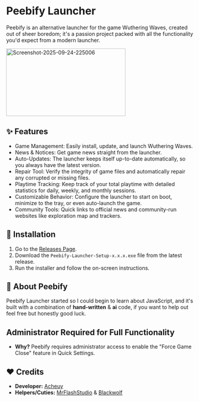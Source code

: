 # Peebify Launcher
Peebify is an alternative launcher for the game Wuthering Waves, created out of sheer boredom; it's a passion project packed with all the functionality you'd expect from a modern launcher.

<img width="320" height="181" alt="Screenshot-2025-09-24-225006" src="https://github.com/user-attachments/assets/4fbefd82-7535-464e-9905-d97ec29c71ad" />

## ✨ Features
- Game Management: Easily install, update, and launch Wuthering Waves.
- News & Notices: Get game news straight from the launcher.
- Auto-Updates: The launcher keeps itself up-to-date automatically, so you always have the latest version.
- Repair Tool: Verify the integrity of game files and automatically repair any corrupted or missing files.
- Playtime Tracking: Keep track of your total playtime with detailed statistics for daily, weekly, and monthly sessions.
- Customizable Behavior: Configure the launcher to start on boot, minimize to the tray, or even auto-launch the game.
- Community Tools: Quick links to official news and community-run websites like exploration map and trackers.
## 🚀 Installation
1. Go to the [Releases Page](https://github.com/Cheu3172/Peebify_Launcher/releases).
2. Download the `Peebify-Launcher-Setup-x.x.x.exe` file from the latest release.
3. Run the installer and follow the on-screen instructions.
## 📖 About Peebify
Peebify Launcher started so I could begin to learn about JavaScript, and it's built with a combination of **hand-written** & **ai** code, if you want to help out feel free but honestly good luck.
## Administrator Required for Full Functionality
- **Why?** Peebify requires administrator access to enable the "Force Game Close" feature in Quick Settings.
## ❤️ Credits
- **Developer:** [Acheuy](https://github.com/Cheu3172)
- **Helpers/Cuties:** [MrFlashStudio](https://github.com/mrflashstudio) & [Blackwolf](https://github.com/blackwolf660)
